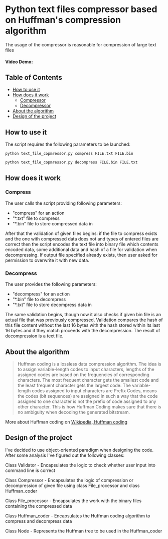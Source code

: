 # Python text files compressor based on Huffman's compression algorithm
The usage of the compressor is reasonable for compression of large text files
#### Video Demo:  <URL HERE>
## Table of Contents

* [How to use it](#how-to-use-it)
* [How does it work](#how-does-it-work)
  * [Compressor](#compressor)
  * [Decompressor](#decompressor)
* [About the algorithm](#about-the-algorithm)
* [Design of the project](#design-of-the-project)

## How to use it
The script requires the following parameters to be launched: 

 ```
 python text_file_copmressor.py compress FILE.txt FILE.bin
```
 ```
 python text_file_copmressor.py decompress FILE.bin FILE.txt
```
 
## How does it work
 ### Compress
 The user calls the script providing following parameters: 
 * "compress" for an action
 * "*.txt" file to compress 
 * "*.bin" file to store compressed data in
 
 After that the validation of given files begins: if the file to compress exists and the one with compressed data does not and types of entered files are correct then the script encodes the text file into binary file which contents encoded data, some additional data and hash of a file for validation when decompressing. If output file specified already exists, then user asked for permission to overwrite it with new data.
 
 ### Decompress
 The user provides the following parameters: 
 * "decompress" for an action
 * "*.bin" file to decompress
 * "*.txt" file to store decompress data in
 
 The same validation begins, though now it also checks if given bin file is an actual file that was previously compressed. Validation compares the hash of this file content without the last 16 bytes with the hash stored within its last 16 bytes and if they match proceeds with the decompression. The result of decompression is a text file.

## About the algorithm
> Huffman coding is a lossless data compression algorithm. The idea is to assign variable-length codes to input characters, lengths of the assigned codes are based on the frequencies of corresponding characters. The most frequent character gets the smallest code and the least frequent character gets the largest code.
The variable-length codes assigned to input characters are Prefix Codes, means the codes (bit sequences) are assigned in such a way that the code assigned to one character is not the prefix of code assigned to any other character. This is how Huffman Coding makes sure that there is no ambiguity when decoding the generated bitstream.  
 
More about Huffman coding on [Wikipedia, Huffman coding](https://en.wikipedia.org/wiki/Huffman_coding#Basic_technique)

 ## Design of the project
 I've decided to use object-oriented paradigm when designing the code. After some analysis I've figured out the following classes:
 
 Class Validator - Encapsulates the logic to check whether user input into command line is correct
 
 Class Compressor - Encapsulates the logic of compression or decompression of given file using class File_processor and class Huffman_coder
 
 Class File_processor - Encapsulates the work with the binary files containing the compressed data
 
 Class Huffman_coder - Encapsulates the Huffman coding algorithm to compress and decompress data
 
 Class Node - Represents the Huffman tree to be used in the Huffman_coder
